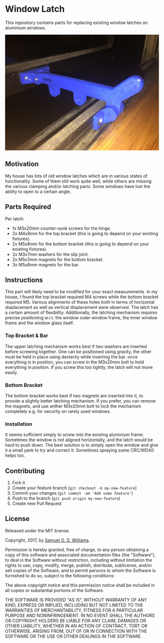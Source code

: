 # Window Latch

This repository contains parts for replacing existing window latches on aluminium windows.

![The window latch](photos/IMG_9575.jpg)

## Motivation

My house has lots of old window latches which are in various states of functionality. Some of them still work quite well, while others are missing the various clamping and/or latching parts. Some windows have lost the ability to open to a certain angle.

## Parts Required

Per latch:

- 1x M3x20mm counter-sunk screws for the hinge.
- 2x M4x8mm for the top bracket (this is going to depend on your existing fixtures).
- 2x M5x8mm for the bottom bracket (this is going to depend on your existing fixtures).
- 2x M3x7mm washers for the slip joint.
- 2x M5x3mm magnets for the bottom bracket.
- 3x M5x8mm magnets for the bar.

## Instructions

This part will likely need to be modified for your exact measurements. In my house, I found the top bracket required M4 screws while the bottom bracket required M5. Various alignments of these holes both in terms of horizontal displacement as well as vertical displacement were observed. The latch has a certain amount of flexibility. Additionally, the latching mechanism requires precise positioning w.r.t. the window outer window frame, the inner window frame and the window glass itself.

### Top Bracket & Bar

The upper latching mechanism works best if two washers are inserted before screwing together. One can be positioned using gravity, the other must be held in place using dexterity while inserting the bar. once everything is in position, you can screw in the M3x20mm bolt to hold everything in position. If you screw this too tightly, the latch will not move easily.

### Bottom Bracket

The bottom bracket works best if two magnets are inserted into it, to provide a slightly better latching mechanism. If you prefer, you can remove the magnets, and use anther M3x20mm bolt to lock the mechanism completely e.g. for security on rarely used windows.

### Installation

It seems sufficient simply to screw into the existing aluminium frame. Sometimes the window is not aligned horizontally, and the latch would be hard to push down. The best solution is to simply open the window and give it a small yank to try and correct it. Sometimes spraying some CRC/WD40 helps too.

## Contributing

1. Fork it
2. Create your feature branch (`git checkout -b my-new-feature`)
3. Commit your changes (`git commit -am 'Add some feature'`)
4. Push to the branch (`git push origin my-new-feature`)
5. Create new Pull Request

## License

Released under the MIT license.

Copyright, 2017, by [Samuel G. D. Williams](http://www.codeotaku.com/samuel-williams).

Permission is hereby granted, free of charge, to any person obtaining a copy
of this software and associated documentation files (the "Software"), to deal
in the Software without restriction, including without limitation the rights
to use, copy, modify, merge, publish, distribute, sublicense, and/or sell
copies of the Software, and to permit persons to whom the Software is
furnished to do so, subject to the following conditions:

The above copyright notice and this permission notice shall be included in
all copies or substantial portions of the Software.

THE SOFTWARE IS PROVIDED "AS IS", WITHOUT WARRANTY OF ANY KIND, EXPRESS OR
IMPLIED, INCLUDING BUT NOT LIMITED TO THE WARRANTIES OF MERCHANTABILITY,
FITNESS FOR A PARTICULAR PURPOSE AND NONINFRINGEMENT. IN NO EVENT SHALL THE
AUTHORS OR COPYRIGHT HOLDERS BE LIABLE FOR ANY CLAIM, DAMAGES OR OTHER
LIABILITY, WHETHER IN AN ACTION OF CONTRACT, TORT OR OTHERWISE, ARISING FROM,
OUT OF OR IN CONNECTION WITH THE SOFTWARE OR THE USE OR OTHER DEALINGS IN
THE SOFTWARE.